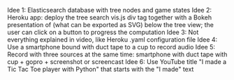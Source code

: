 











Idee 1: Elasticsearch database with tree nodes and game states
Idee 2: Heroku app: deploy the tree search vis.js div tag together with a Bokeh presentation of (what can be exported as SVG) below the tree view; the user can click on a button to progress the computation
Idee 3: Not everything explained in video, like Heroku .yaml configuration file
Idee 4: Use a smartphone bound with duct tape to a cup to record audio
Idee 5: Record with three sources at the same time: smartphone with duct tape with cup + gopro + screenshot or screencast
Idee 6: Use YouTube title "I made a Tic Tac Toe player with Python" that starts with the "I made" text
